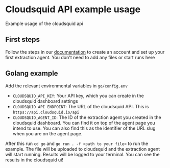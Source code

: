 # Cloudsquid API example usage
Example usage of the cloudsquid api

## First steps

Follow the steps in our [documentation](https://docs.cloudsquid.io/docs/quickstart) to create an account and set up your first extraction agent. You don't need to add any files or start runs here

## Golang example
Add the relevant environmental variables in  `go/config.env`
- `CLOUDSQUID_API_KEY`: Your API key, which you can create in the cloudsquid dashboard settings
- `CLOUDSQUID_API_ENDPOINT`: The URL of the cloudsquid API. This is `https://api.cloudsquid.io/api`
- `CLOUDSQUID_AGENT_ID`: The ID of the extraction agent you created in the cloudsquid dashboard. You can find it on top of the agent page you intend to use. You can also find this as the identifier of the URL slug when you are on the agent page. 

After this run `cd go` and `go run . -f <path to your file>` to run the example. The file will be uploaded to cloudsquid and the extraction agent will start running. Results will be logged to your terminal. You can see the results in the cloudsquid ui!



